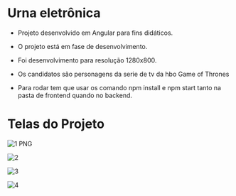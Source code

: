 # Urna eletrônica

- Projeto desenvolvido em Angular para fins didáticos.

- O projeto está em fase de desenvolvimento.

- Foi desenvolvimento para resolução 1280x800.

- Os candidatos são personagens da serie de tv da hbo Game of Thrones

- Para rodar tem que usar os comando npm install e npm start tanto na pasta de frontend quando no backend.

# Telas do Projeto

![1 PNG](https://user-images.githubusercontent.com/81260083/214198434-a8d6f00d-b40b-44b8-9e78-80a1d6ec728a.png)

![2](https://user-images.githubusercontent.com/81260083/214198469-1356c8c3-fd11-46db-91d7-ab2acc0aa26d.png)

![3](https://user-images.githubusercontent.com/81260083/214198477-c1d0e3ef-22a8-4213-b62f-731342616e5d.png)

![4](https://user-images.githubusercontent.com/81260083/214198484-71123116-a249-4310-9405-18729a883ba8.png)


